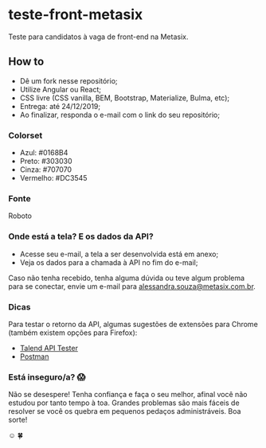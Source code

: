 # teste-front-metasix

Teste para candidatos à vaga de front-end na Metasix.

## How to

+ Dê um fork nesse repositório;
+ Utilize Angular ou React;
+ CSS livre (CSS vanilla, BEM, Bootstrap, Materialize, Bulma, etc);
+ Entrega: até 24/12/2019;
+ Ao finalizar, responda o e-mail com o link do seu repositório;

### Colorset

+ Azul: #0168B4
+ Preto: #303030
+ Cinza: #707070
+ Vermelho: #DC3545

### Fonte

Roboto


### Onde está a tela? E os dados da API?

+ Acesse seu e-mail, a tela a ser desenvolvida está em anexo;
+ Veja os dados para a chamada à API no fim do e-mail;

Caso não tenha recebido, tenha alguma dúvida ou teve algum problema para se conectar, envie um e-mail para alessandra.souza@metasix.com.br.


### Dicas

Para testar o retorno da API, algumas sugestões de extensões para Chrome (também existem opções para Firefox):

+ [Talend API Tester](https://chrome.google.com/webstore/detail/talend-api-tester-free-ed/aejoelaoggembcahagimdiliamlcdmfm)
+ [Postman](https://chrome.google.com/webstore/detail/postman/fhbjgbiflinjbdggehcddcbncdddomop?hl=pt_BR)


### Está inseguro/a? :scream:

Não se desespere! Tenha confiança e faça o seu melhor, afinal você não estudou por tanto tempo à toa. Grandes problemas são mais fáceis de resolver se você os quebra em pequenos pedaços administráveis. Boa sorte! 

:relaxed: :four_leaf_clover: